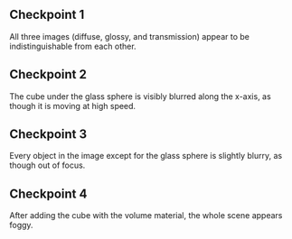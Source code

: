 ## Checkpoint 1

All three images (diffuse, glossy, and transmission) appear to be indistinguishable from each other.

## Checkpoint 2

The cube under the glass sphere is visibly blurred along the x-axis, as though it is moving at high speed.

## Checkpoint 3

Every object in the image except for the glass sphere is slightly blurry, as though out of focus.

## Checkpoint 4

After adding the cube with the volume material, the whole scene appears foggy.